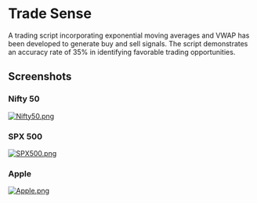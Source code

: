
# Trade Sense

A trading script incorporating exponential moving averages and VWAP has been developed to generate buy and sell signals. The script demonstrates an accuracy rate of 35% in identifying favorable trading opportunities.


## Screenshots

### Nifty 50
[![Nifty50.png](https://i.postimg.cc/Fsp7g8HK/Nifty50.png)](https://postimg.cc/CzZhwvDy)

### SPX 500
[![SPX500.png](https://i.postimg.cc/7ZVPy22Y/SPX500.png)](https://postimg.cc/755r3b9p)

### Apple
[![Apple.png](https://i.postimg.cc/q7Ft65x5/Apple.png)](https://postimg.cc/PLmfBKcW)
